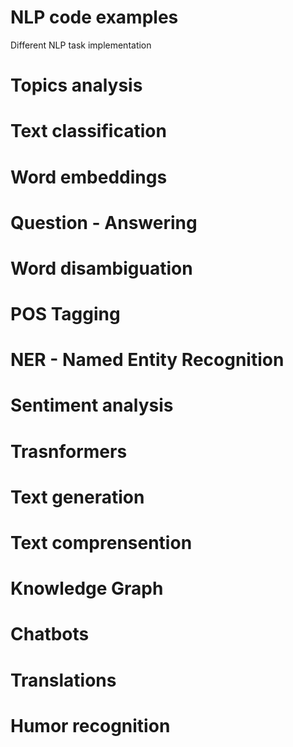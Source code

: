 # NLP code examples

Different NLP task implementation 

# Topics analysis 

# Text classification

# Word embeddings

# Question - Answering 

# Word disambiguation

# POS Tagging

# NER - Named Entity Recognition

# Sentiment analysis

# Trasnformers

# Text generation

# Text comprensention

# Knowledge Graph

# Chatbots

# Translations

# Humor recognition

